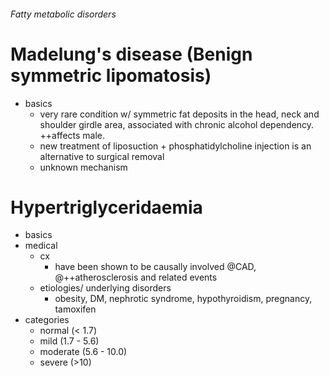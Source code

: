 ###### Fatty metabolic disorders

# Madelung's disease (Benign symmetric lipomatosis)
- basics
    + very rare condition w/ symmetric fat deposits in the head, neck and shoulder girdle area, associated with chronic alcohol dependency. ++affects male.
    + new treatment of liposuction + phosphatidylcholine injection is an alternative to surgical removal
    + unknown mechanism

# Hypertriglyceridaemia
- basics
- medical
    + cx
        * have been shown to be causally involved @CAD, @++atherosclerosis and related events
    + etiologies/ underlying disorders
        * obesity, DM, nephrotic syndrome, hypothyroidism, pregnancy, tamoxifen
- categories
    + normal (< 1.7)
    + mild   (1.7 - 5.6)
    + moderate (5.6 - 10.0)
    + severe  (>10)
